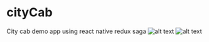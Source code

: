 # cityCab
City cab demo app using react native redux saga
![alt text](https://imgur.com/a/3Mr7IXx)
![alt text](https://imgur.com/a/WO3K1TP)
